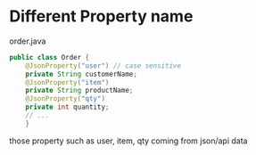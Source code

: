 # Different Property name

order.java

``` java
public class Order {
    @JsonProperty("user") // case sensitive
    private String customerName;
    @JsonProperty("item")
    private String productName;
    @JsonProperty("qty")        
    private int quantity;
    // ...
    }
```

those property such as user, item, qty coming from json/api data


